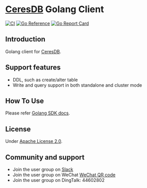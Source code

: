 # [CeresDB](https://github.com/CeresDB/ceresdb) Golang Client

[![CI](https://github.com/CeresDB/ceresdb-client-go/actions/workflows/CI.yml/badge.svg)](https://github.com/CeresDB/ceresdb-client-go/actions/workflows/CI.yml)
[![Go Reference](https://pkg.go.dev/badge/github.com/CeresDB/ceresdb-client-go.svg)](https://pkg.go.dev/github.com/CeresDB/ceresdb-client-go)
[![Go Report Card](https://goreportcard.com/badge/github.com/CeresDB/ceresdb-client-go)](https://goreportcard.com/report/github.com/CeresDB/ceresdb-client-go)

## Introduction

Golang client for [CeresDB](https://github.com/CeresDB/ceresdb).

## Support features
- DDL, such as create/alter table
- Write and query support in both standalone and cluster mode

## How To Use

Please refer [Golang SDK docs](https://docs.ceresdb.io/en/sdk/go.html).

## License
Under [Apache License 2.0](./LICENSE).

## Community and support
- Join the user group on [Slack](https://join.slack.com/t/ceresdbcommunity/shared_invite/zt-1au1ihbdy-5huC9J9s2462yBMIWmerTw)
- Join the user group on WeChat [WeChat QR code](https://github.com/CeresDB/assets/blob/main/WeChatQRCode.jpg)
- Join the user group on DingTalk: 44602802
